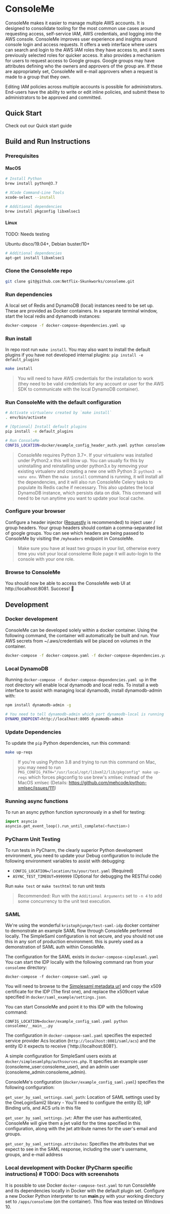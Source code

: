 # ConsoleMe

ConsoleMe makes it easier to manage multiple AWS accounts. It is designed to consolidate tooling for the most common use cases around requesting access, self-service IAM,
AWS credentials, and logging into the AWS console. ConsoleMe improves user experience and insights around
console login and access requests. It offers a web interface where users can search and login to the AWS IAM roles
they have access to, and it saves previously selected roles for quicker access. It also provides a mechanism for users
to request access to Google groups. Google groups may have attributes defining who the owners and approvers of the group
are. If these are appropriately set, ConsoleMe will e-mail approvers when a request is made to a group that they own.

Editing IAM policies across multiple accounts is possible for administrators. End-users have the ability to write or
edit inline policies, and submit these to administrators to be approved and committed.

## Quick Start

Check out our Quick start guide

## Build and Run Instructions

### Prerequisites

#### MacOS

```bash
# Install Python
brew install python@3.7

# XCode Command-Line Tools
xcode-select --install

# Additional dependencies
brew install pkgconfig libxmlsec1
```

#### Linux

TODO: Needs testing

Ubuntu disco/19.04+, Debian buster/10+

```bash
# Additional dependencies
apt-get install libxmlsec1
```

### Clone the ConsoleMe repo

```bash
git clone git@github.com:Netflix-Skunkworks/consoleme.git
```

### Run dependencies

A local set of Redis and DynamoDB (local) instances need to be set up. These are provided as Docker containers. In a separate terminal window, start the local redis and dynamodb instances:

```bash
docker-compose -f docker-compose-dependencies.yaml up
```

### Run install

In repo root run `make install`. You may also want to install the default plugins if you have not developed internal plugins: `pip install -e default_plugins`

```bash
make install
```

> You will need to have AWS credentials for the installation to work (they need to be valid credentials for any
account or user for the AWS SDK to communicate with the local DynamoDB container).

### Run ConsoleMe with the default configuration

```bash
# Activate virtualenv created by `make install`
. env/bin/activate

# [Optional] Install default plugins
pip install -e default_plugins

# Run ConsoleMe
CONFIG_LOCATION=docker/example_config_header_auth.yaml python consoleme/__main__.py
```

> ConsoleMe requires Python 3.7+. If your virtualenv was installed under Python2.x
this will blow up. You can usually fix this by uninstalling and reinstalling under python3.x by removing your existing
virtualenv and creating a new one with Python 3: `python3 -m venv env`.
When the `make install` command is running, it will install all the dependencies, and it will also run ConsoleMe
Celery tasks to populate its Redis cache if necessary. This also updates the local DynamoDB instance, which persists
data on disk. This command will need to be run anytime you want to update your local cache.

### Configure your browser

Configure a header injector ([Requestly](https://www.requestly.in/) is recommended) to inject user / group headers. Your group
headers should contain a comma-separated list of google groups. You can see which headers are being passed to ConsoleMe
by visiting the `/myheaders` endpoint in ConsoleMe.

> Make sure you have at least two groups in your list, otherwise every time you visit your local consoleme Role page it will auto-login to the console with your one role.

### Browse to ConsoleMe

You should now be able to access the ConsoleMe web UI at http://localhost:8081. Success! 🎉

## Development

### Docker development

ConsoleMe can be developed solely within a docker container. Using the following command, the container will automatically be built and run. Your AWS secrets from ~/.aws/credentials will be placed on volumes in the container.

```bash
docker-compose -f docker-compose.yaml -f docker-compose-dependencies.yaml up
```

### Local DynamoDB

Running `docker-compose -f docker-compose-dependencies.yaml up` in the root directory will enable local dynamodb and local redis. To install a web interface
to assist with managing local dynamodb, install dynamodb-admin with:

```bash
npm install dynamodb-admin -g

# You need to tell dynamodb-admin which port dynamodb-local is running on when running dynamodb-admin
DYNAMO_ENDPOINT=http://localhost:8005 dynamodb-admin
```

### Update Dependencies

To update the `pip` Python dependencies, run this command:

```bash
make up-reqs
```

> If you're using Python 3.8 and trying to run this command on Mac, you may need to run
`PKG_CONFIG_PATH="/usr/local/opt/libxml2/lib/pkgconfig" make up-reqs` which forces pkgconfig to use
brew's xmlsec instead of the MacOS xmlsec (Details: https://github.com/mehcode/python-xmlsec/issues/111)

### Running async functions

To run an async python function syncronously in a shell for testing:

```python
import asyncio
asyncio.get_event_loop().run_until_complete(<function>)
```


### PyCharm Unit Testing

To run tests in PyCharm, the clearly superior Python development environment, you need to update your Debug
configuration to include the following environment variables to assist with debugging:

- `CONFIG_LOCATION=/location/to/your/test.yaml` (Required)
- `ASYNC_TEST_TIMEOUT=9999999` (Optional for debugging the RESTful code)

Run `make test` or `make testhtml` to run unit tests

> Recommended: Run with the `Additional Arguments` set to `-n 4` to add some concurrency to the unit test execution.

### SAML

We're using the wonderful `kristophjunge/test-saml-idp` docker container to demonstrate an example SAML flow through ConsoleMe performed locally. The SimpleSaml configuration is not secure, and you should not use this in any sort of production environment. this is purely used as a demonstration of SAML auth within ConsoleMe.

The configuration for the SAML exists in `docker-compose-simplesaml.yaml` You can start the IDP locally with the following command ran from your `consoleme` directory:

`docker-compose -f docker-compose-saml.yaml up`

You will need to browse to the [Simplesaml metadata url](http://localhost:8080/simplesaml/saml2/idp/metadata.php?output=xml) and copy the x509 certificate
for the IDP (The first one), and replace the x509cert value specified in `docker/saml_example/settings.json`.


You can start ConsoleMe and point it to this IDP with the following command:

`CONFIG_LOCATION=docker/example_config_saml.yaml python consoleme/__main__.py`

The configuration in `docker-compose-saml.yaml` specifies the expected service provider Acs location (`http://localhost:8081/saml/acs`) and the entity ID it expects to receive ('http://localhost:8081').

A simple configuration for SimpleSaml users exists at `docker/simplesamlphp/authsources.php`. It specifies an example user (consoleme_user:consoleme_user), and an admin user (consoleme_admin:consoleme_admin).

ConsoleMe's configuration (`docker/example_config_saml.yaml`) specifies the following configuration:

`get_user_by_saml_settings.saml_path`: Location of SAML settings used by the OneLoginSaml2 library
	- You'll need to configure the entity ID, IdP Binding urls, and ACS urls in this file

`get_user_by_saml_settings.jwt`: After the user has authenticated, ConsoleMe will give them a jwt valid for the time specified in this configuration, along with the jwt attribute names for the user's email and groups.

`get_user_by_saml_settings.attributes`: Specifies the attributes that we expect to see in the SAML response, including the user's username, groups, and e-mail address

### Local development with Docker (PyCharm specific instructions)  # TODO: Docs with screenshots

It is possible to use Docker `docker-compose-test.yaml` to run ConsoleMe and its dependencies locally
in Docker with the default plugin set. Configure a new Docker Python interpreter to run __main__.py with your
working directory set to `/apps/consoleme` (on the container). This flow was tested on Windows 10.
